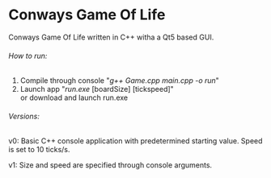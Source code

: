 # Conways Game Of Life
Conways Game Of Life written in C++ witha a Qt5 based GUI.

###### How to run:
1) Compile through console "*g++ Game.cpp main.cpp -o run*"
2) Launch app "*run.exe* [boardSize] [tickspeed]"  
or download and launch run.exe 

###### Versions:

v0: Basic C++ console application with predetermined starting value. Speed is set to 10 ticks/s.

v1: Size and speed are specified through console arguments.
